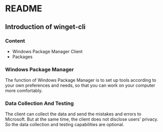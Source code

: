 # README
## Introduction of winget-cli
### Content 
- Windows Package Manager Client 
- Packages 

### Windows Package Manager 
The function of Windows Package Manager is to set up tools according to your own preferences and needs, so that you can work on your computer more comfortably.

### Data Collection And Testing
The client can collect the data and send the mistakes and errors to Microsoft. But at the same time, the client does not disclose users' privacy. So the data collection and testing capabilities are optional.
